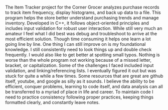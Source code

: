 The Item Tracker project for the Corner Grocer analyzes purchase records to track item frequency, display histograms, and back up data to a file. This program helps the store better understand purchasing trends and manage inventory. Developed in C++, it follows object-oriented principles and includes input validation for robust user interaction.
While still very much an amateur I feel what I did best was debug and troubleshoot to arrive at the most efficient solution. Though time consuming it helps one learn a lot going line by line.
One thing I can still improve on is my foundational knowledge. I still consistently need to look things up and double check frequently. I would also like to get better at spotting small typos. Nothing is worse than the whole program not working because of a missed letter, bracket, or capitalization. 
Some of the challenges I faced included input validation, and linking/referencing lists. I eventually figured it out but was stuck for quite a while a few times. 
Some resources that are great are github itself, youtube, and google as silly as it sounds. 
I believe the ability to be efficient, conquer problems, learning to code itself, and data analysis can all be transferred to a myriad of place in life and career.
To maintain code I need to practice consistency following proper practices, keeping things formatted clearly, and constantly leave notes.
